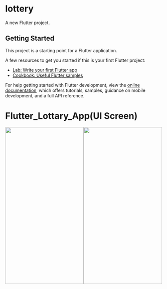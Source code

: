 # lottery

A new Flutter project.

## Getting Started

This project is a starting point for a Flutter application.

A few resources to get you started if this is your first Flutter project:

- [Lab: Write your first Flutter app](https://docs.flutter.dev/get-started/codelab)
- [Cookbook: Useful Flutter samples](https://docs.flutter.dev/cookbook)

For help getting started with Flutter development, view the
[online documentation](https://docs.flutter.dev/), which offers tutorials,
samples, guidance on mobile development, and a full API reference.
# Flutter_Lottary_App(UI Screen)
<div style="display:flex; flex-direction:row">
<img src="https://user-images.githubusercontent.com/57596726/192638909-57027633-9715-4b0f-98b1-122f0a1e829d.jpeg" width=250 height=500>
<img src="https://user-images.githubusercontent.com/57596726/192638914-b888f08a-1036-4aac-966a-8bc8c02e34d9.jpeg" width=250 height=500>
</div>
